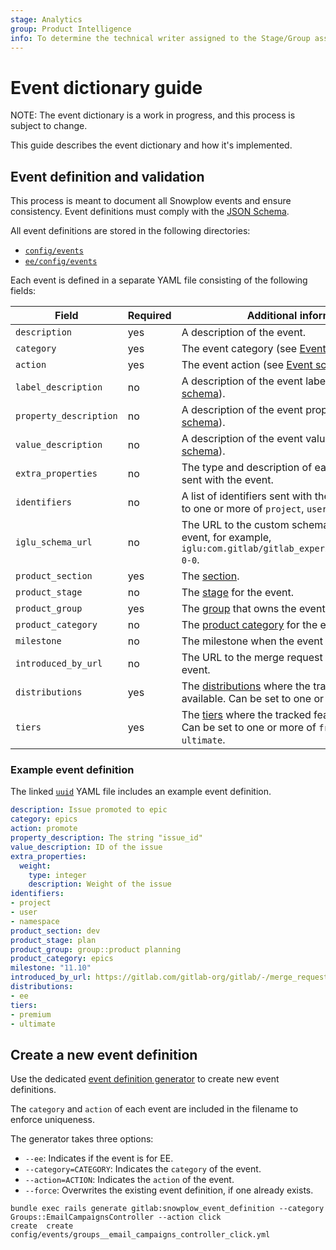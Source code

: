 ```yaml
---
stage: Analytics
group: Product Intelligence
info: To determine the technical writer assigned to the Stage/Group associated with this page, see https://about.gitlab.com/handbook/product/ux/technical-writing/#assignments
---
```


# Event dictionary guide

NOTE:
The event dictionary is a work in progress, and this process is subject to change.

This guide describes the event dictionary and how it's implemented.

## Event definition and validation

This process is meant to document all Snowplow events and ensure consistency. Event definitions must comply with the [JSON Schema](https://gitlab.com/gitlab-org/gitlab/-/blob/master/config/events/schema.json).

All event definitions are stored in the following directories:

- [`config/events`](https://gitlab.com/gitlab-org/gitlab/-/tree/master/config/events)
- [`ee/config/events`](https://gitlab.com/gitlab-org/gitlab/-/tree/master/ee/config/events)

Each event is defined in a separate YAML file consisting of the following fields:

| Field                  | Required | Additional information                                                                                                                                                                      |
|------------------------|----------|---------------------------------------------------------------------------------------------------------------------------------------------------------------------------------------------|
| `description`          | yes      | A description of the event.                                                                                                                                                                 |
| `category`             | yes      | The event category (see [Event schema](index.md#event-schema)).                                                                                                                             |
| `action`               | yes      | The event action (see [Event schema](index.md#event-schema)).                                                                                                                               |
| `label_description`    | no       | A description of the event label (see [Event schema](index.md#event-schema)).                                                                                                               |
| `property_description` | no       | A description of the event property (see [Event schema](index.md#event-schema)).                                                                                                            |
| `value_description`    | no       | A description of the event value (see [Event schema](index.md#event-schema)).                                                                                                               |
| `extra_properties`     | no       | The type and description of each extra property sent with the event.                                                                                                                        |
| `identifiers`          | no       | A list of identifiers sent with the event. Can be set to one or more of `project`, `user`, or `namespace`.                                                                                  |
| `iglu_schema_url`      | no       | The URL to the custom schema sent with the event, for example, `iglu:com.gitlab/gitlab_experiment/jsonschema/1-0-0`.                                                                        |
| `product_section`      | yes      | The [section](https://gitlab.com/gitlab-com/www-gitlab-com/-/blob/master/data/sections.yml).                                                                                                |
| `product_stage`        | no       | The [stage](https://gitlab.com/gitlab-com/www-gitlab-com/blob/master/data/stages.yml) for the event.                                                                                        |
| `product_group`        | yes      | The [group](https://gitlab.com/gitlab-com/www-gitlab-com/blob/master/data/stages.yml) that owns the event.                                                                                  |
| `product_category`     | no       | The [product category](https://gitlab.com/gitlab-com/www-gitlab-com/blob/master/data/categories.yml) for the event.                                                                         |
| `milestone`            | no       | The milestone when the event is introduced.                                                                                                                                                 |
| `introduced_by_url`    | no       | The URL to the merge request that introduced the event.                                                                                                                                     |
| `distributions`        | yes      | The [distributions](https://about.gitlab.com/handbook/marketing/brand-and-product-marketing/product-and-solution-marketing/tiers/#definitions) where the tracked feature is available. Can be set to one or more of `ce` or `ee`.  |
| `tiers`                | yes      | The [tiers](https://about.gitlab.com/handbook/marketing/brand-and-product-marketing/product-and-solution-marketing/tiers/) where the tracked feature is available. Can be set to one or more of `free`, `premium`, or `ultimate`. |

### Example event definition

The linked [`uuid`](https://gitlab.com/gitlab-org/gitlab/-/blob/master/config/events/epics_promote.yml)
YAML file includes an example event definition.

```yaml
description: Issue promoted to epic
category: epics
action: promote
property_description: The string "issue_id"
value_description: ID of the issue
extra_properties:
  weight:
    type: integer
    description: Weight of the issue
identifiers:
- project
- user
- namespace
product_section: dev
product_stage: plan
product_group: group::product planning
product_category: epics
milestone: "11.10"
introduced_by_url: https://gitlab.com/gitlab-org/gitlab/-/merge_requests/10537
distributions:
- ee
tiers:
- premium
- ultimate
```

## Create a new event definition

Use the dedicated [event definition generator](https://gitlab.com/gitlab-org/gitlab/-/blob/master/lib/generators/gitlab/snowplow_event_definition_generator.rb)
to create new event definitions.

The `category` and `action` of each event are included in the filename to enforce uniqueness.

The generator takes three options:

- `--ee`: Indicates if the event is for EE.
- `--category=CATEGORY`: Indicates the `category` of the event.
- `--action=ACTION`: Indicates the `action` of the event.
- `--force`: Overwrites the existing event definition, if one already exists.

```shell
bundle exec rails generate gitlab:snowplow_event_definition --category Groups::EmailCampaignsController --action click
create  create  config/events/groups__email_campaigns_controller_click.yml
```
